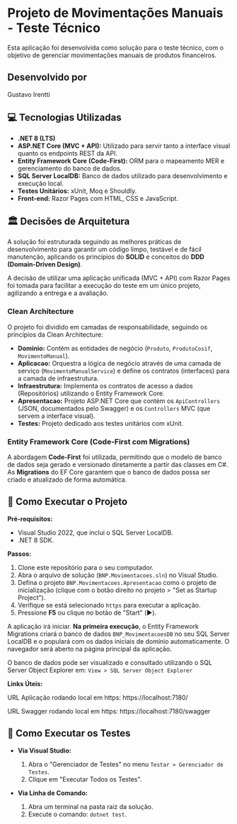 ﻿# Projeto de Movimentações Manuais - Teste Técnico

Esta aplicação foi desenvolvida como solução para o teste técnico, com o objetivo de gerenciar movimentações manuais de produtos financeiros.

## Desenvolvido por
Gustavo Irentti

## 💻 Tecnologias Utilizadas

* **.NET 8 (LTS)**
* **ASP.NET Core (MVC + API):** Utilizado para servir tanto a interface visual quanto os endpoints REST da API.
* **Entity Framework Core (Code-First):** ORM para o mapeamento MER e gerenciamento do banco de dados.
* **SQL Server LocalDB:** Banco de dados utilizado para desenvolvimento e execução local.
* **Testes Unitários:** xUnit, Moq e Shouldly.
* **Front-end:** Razor Pages com HTML, CSS e JavaScript.

## 🏛️ Decisões de Arquitetura

A solução foi estruturada seguindo as melhores práticas de desenvolvimento para garantir um código limpo, testável e de fácil manutenção, aplicando os princípios do **SOLID** e conceitos do **DDD (Domain-Driven Design)**.

A decisão de utilizar uma aplicação unificada (MVC + API) com Razor Pages foi tomada para facilitar a execução do teste em um único projeto, agilizando a entrega e a avaliação.

### Clean Architecture

O projeto foi dividido em camadas de responsabilidade, seguindo os princípios da Clean Architecture:

* **Dominio:** Contém as entidades de negócio (`Produto`, `ProdutoCosif`, `MovimentoManual`).
* **Aplicacao:** Orquestra a lógica de negócio através de uma camada de serviço (`MovimentoManualService`) e define os contratos (interfaces) para a camada de infraestrutura.
* **Infraestrutura:** Implementa os contratos de acesso a dados (Repositórios) utilizando o Entity Framework Core.
* **Apresentacao:** Projeto ASP.NET Core que contém os `ApiControllers` (JSON,  documentados pelo Swagger) e os `Controllers` MVC (que servem a interface visual).
* **Testes:** Projeto dedicado aos testes unitários com xUnit.

### Entity Framework Core (Code-First com Migrations)

A abordagem **Code-First** foi utilizada, permitindo que o modelo de banco de dados seja gerado e versionado diretamente a partir das classes em C#. As **Migrations** do EF Core garantem que o banco de dados possa ser criado e atualizado de forma automática.

## 🚀 Como Executar o Projeto

**Pré-requisitos:**
* Visual Studio 2022, que inclui o SQL Server LocalDB.
* .NET 8 SDK.

**Passos:**
1.  Clone este repositório para o seu computador.
2.  Abra o arquivo de solução (`BNP.Movimentacoes.sln`) no Visual Studio.
3.  Defina o projeto `BNP.Movimentacoes.Apresentacao` como o projeto de inicialização (clique com o botão direito no projeto > "Set as Startup Project").
4.  Verifique se está selecionado `https` para executar a aplicação.
5.  Pressione **F5** ou clique no botão de "Start" (▶️).

A aplicação irá iniciar. **Na primeira execução**, o Entity Framework Migrations criará o banco de dados `BNP_MovimentacoesDB` no seu SQL Server LocalDB e o populará com os dados iniciais de domínio automaticamente. O navegador será aberto na página principal da aplicação.

O banco de dados pode ser visualizado e consultado utilizando o SQL Server Object Explorer em: 
`View > SQL Server Object Explorer`

**Links Úteis:**

URL Aplicação rodando local em https: https://localhost:7180/

URL Swagger rodando local em https: https://localhost:7180/swagger

## 🧪 Como Executar os Testes

* **Via Visual Studio:**
    1.  Abra o "Gerenciador de Testes" no menu `Testar > Gerenciador de Testes`.
    2.  Clique em "Executar Todos os Testes".

* **Via Linha de Comando:**
    1.  Abra um terminal na pasta raiz da solução.
    2.  Execute o comando: `dotnet test`.
